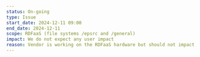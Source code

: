 ```yaml
---
status: On-going
type: Issue
start_date: 2024-12-11 09:00
end_date: 2024-12-11 
scope: RDFaaS (file systems /epsrc and /general) 
impact: We do not expect any user impact
reason: Vendor is working on the RDFaaS hardware but should not impact user service
---
```

